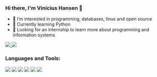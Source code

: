 ### Hi there, I'm Vinícius Hansen 👋

- 👀 I’m interested in programming, databases, linux and open source
- 🌱 Currently learning Python
- 💞️ Looking for an internship to learn more about programming and information systems

<p align="left">
   <a href="https://www.linkedin.com/in/viniciushansen">
    <img src="https://img.shields.io/badge/LinkedIn-0077B5?style=for-the-badge&logo=linkedin&logoColor=white" style="vertical-align:top margin:6px 4px">
   </a>
   <a href="https://www.codewars.com/users/ViniciusHansen">
      <img src="https://www.codewars.com/users/ViniciusHansen/badges/small">
   </a>
</p>



### Languages and Tools:

<p align="left">
  <img src='https://img.shields.io/badge/Python-3776AB?style=for-the-badge&logo=python&logoColor=white' style="vertical-align:top margin:6px 4px">
  <img src='https://img.shields.io/badge/HTML5-E34F26?style=for-the-badge&logo=html5&logoColor=white' style="vertical-align:top margin:6px 4px">
  <img src='https://img.shields.io/badge/CSS3-1572B6?style=for-the-badge&logo=css3&logoColor=white' style="vertical-align:top margin:6px 4px">
  <!--<img src='https://img.shields.io/badge/JavaScript-323330?style=for-the-badge&logo=javascript&logoColor=F7DF1E' style="vertical-align:top margin:6px 4px"> -->
  <img src='https://img.shields.io/badge/Linux-FCC624?style=for-the-badge&logo=linux&logoColor=black' style="vertical-align:top margin:6px 4px">
  <img src='https://img.shields.io/badge/Git-F05032?style=for-the-badge&logo=git&logoColor=white' style="vertical-align:top margin:6px 4px">
  <img src='https://img.shields.io/badge/Visual_Studio_Code-0078D4?style=for-the-badge&logo=visual%20studio%20code&logoColor=white' style="vertical-align:top margin:6px 4px">
  <!--
  <img src='' style="vertical-align:top margin:6px 4px">
  <img src='' style="vertical-align:top margin:6px 4px">
  <img src='' style="vertical-align:top margin:6px 4px">
  <img src='' style="vertical-align:top margin:6px 4px">
-->
</p>
